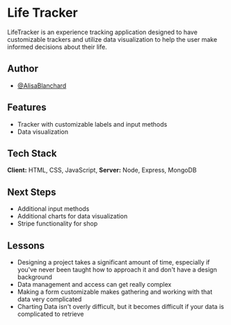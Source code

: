 # Life Tracker

LifeTracker is an experience tracking application designed to have customizable trackers and utilize data visualization to help the user make informed decisions about their life.

## Author
- [@AlisaBlanchard](https://github.com/AlisaBlanchard)

## Features
- Tracker with customizable labels and input methods
- Data visualization

## Tech Stack
**Client:** HTML, CSS, JavaScript, 
**Server:** Node, Express, MongoDB

## Next Steps
- Additional input methods
- Additional charts for data visualization
- Stripe functionality for shop 

## Lessons
- Designing a project takes a significant amount of time, especially if you've never been taught how to approach it and don't have a design background
- Data management and access can get really complex 
- Making a form customizable makes gathering and working with that data very complicated 
- Charting Data isn't overly difficult, but it becomes difficult if your data is complicated to retrieve
